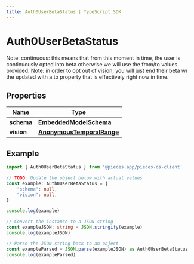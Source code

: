 ```yaml
---
title: Auth0UserBetaStatus | TypeScript SDK
---
```



# Auth0UserBetaStatus

Note: continuous: this means that from this moment in time, the user is continuously opted into beta  otherwise we will use the from/to values provided.  Note: in order to opt out of vision, you will just end their beta w/ the updated with a to property that is effectively right now in time.

## Properties

Name | Type
------------ | -------------
**schema** | [**EmbeddedModelSchema**](EmbeddedModelSchema)
**vision** | [**AnonymousTemporalRange**](AnonymousTemporalRange)

## Example

```typescript
import { Auth0UserBetaStatus } from '@pieces.app/pieces-os-client'

// TODO: Update the object below with actual values
const example: Auth0UserBetaStatus = {
    "schema": null,
    "vision": null,
}

console.log(example)

// Convert the instance to a JSON string
const exampleJSON: string = JSON.stringify(example)
console.log(exampleJSON)

// Parse the JSON string back to an object
const exampleParsed = JSON.parse(exampleJSON) as Auth0UserBetaStatus
console.log(exampleParsed)
```


